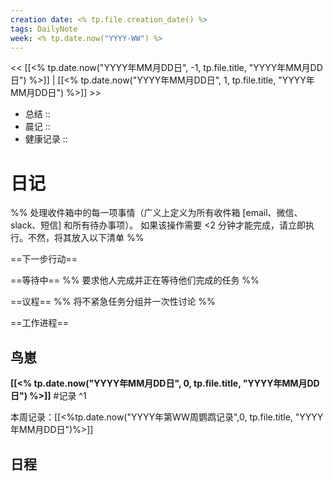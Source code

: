 ```yaml
---
creation date: <% tp.file.creation_date() %>
tags: DailyNote
week: <% tp.date.now("YYYY-WW") %>
---
```


<< [[<% tp.date.now("YYYY年MM月DD日", -1, tp.file.title, "YYYY年MM月DD日") %>]] | [[<% tp.date.now("YYYY年MM月DD日", 1, tp.file.title, "YYYY年MM月DD日") %>]] >>


- 总结 :: 
- 晨记 ::
- 健康记录 ::

# 日记
%% 处理收件箱中的每一项事情（广义上定义为所有收件箱 [email、微信、slack、短信] 和所有待办事项）。 如果该操作需要 <2 分钟才能完成，请立即执行。不然，将其放入以下清单 %% 

==下一步行动==



==等待中==
%% 要求他人完成并正在等待他们完成的任务 %%

==议程==
%% 将不紧急任务分组并一次性讨论 %%

==工作进程==

## 鸟崽
**[[<% tp.date.now("YYYY年MM月DD日", 0, tp.file.title, "YYYY年MM月DD日") %>]]**
#记录 
^1

本周记录：[[<%tp.date.now("YYYY年第WW周鹦鹉记录",0, tp.file.title, "YYYY年MM月DD日")%>]]

## 日程

